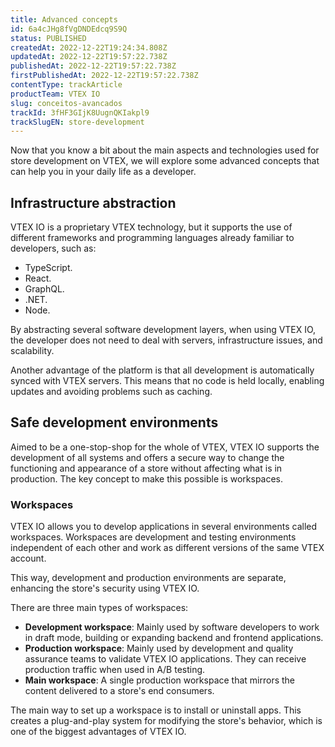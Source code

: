 ```yaml
---
title: Advanced concepts
id: 6a4cJHg8fVgDNDEdcq9S9Q
status: PUBLISHED
createdAt: 2022-12-22T19:24:34.808Z
updatedAt: 2022-12-22T19:57:22.738Z
publishedAt: 2022-12-22T19:57:22.738Z
firstPublishedAt: 2022-12-22T19:57:22.738Z
contentType: trackArticle
productTeam: VTEX IO
slug: conceitos-avancados
trackId: 3fHF3GIjK8UugnQKIakpl9
trackSlugEN: store-development
---
```


Now that you know a bit about the main aspects and technologies used for store development on VTEX, we will explore some advanced concepts that can help you in your daily life as a developer.

## Infrastructure abstraction

VTEX IO is a proprietary VTEX technology, but it supports the use of different frameworks and programming languages already familiar to developers, such as:

- TypeScript. 
- React. 
- GraphQL. 
- .NET.
- Node.

By abstracting several software development layers, when using VTEX IO, the developer does not need to deal with servers, infrastructure issues, and scalability.

Another advantage of the platform is that all development is automatically synced with VTEX servers. This means that no code is held locally, enabling updates and avoiding problems such as caching. 

## Safe development environments

Aimed to be a one-stop-shop for the whole of VTEX, VTEX IO supports the development of all systems and offers a secure way to change the functioning and appearance of a store without affecting what is in production. The key concept to make this possible is workspaces.

### Workspaces

VTEX IO allows you to develop applications in several environments called workspaces. Workspaces are development and testing environments independent of each other and work as different versions of the same VTEX account. 

This way, development and production environments are separate, enhancing the store's security using VTEX IO. 

There are three main types of workspaces:
- **Development workspace**: Mainly used by software developers to work in draft mode, building or expanding backend and frontend applications. 
- **Production workspace**: Mainly used by development and quality assurance teams to validate VTEX IO applications. They can receive production traffic when used in A/B testing.
- **Main workspace**: A single production workspace that mirrors the content delivered to a store's end consumers.

The main way to set up a workspace is to install or uninstall apps. This creates a plug-and-play system for modifying the store's behavior, which is one of the biggest advantages of VTEX IO.

